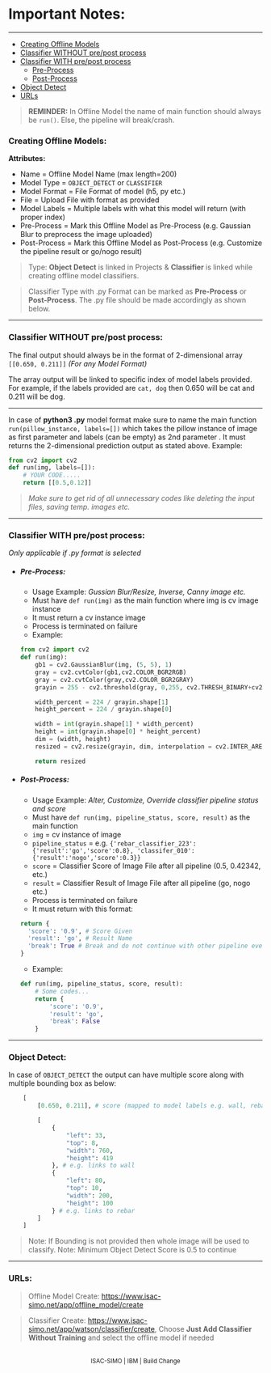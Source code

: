 # Important Notes:
---
+ [Creating Offline Models](#creating-offline-models)
+ [Classifier WITHOUT pre/post process](#classifier-without-pre-post-process)
+ [Classifier WITH pre/post process](#classifier-with-pre-post-process)
    * [Pre-Process](#pre-process)
    * [Post-Process](#post-process)
+ [Object Detect](#object-detect)
+ [URLs](#urls)

<div class="blink">

> **REMINDER:** In Offline Model the name of main function should always be ``run()``. Else, the pipeline will break/crash.

</div>

<div id="creating-offline-models"></div>

### Creating Offline Models:
**Attributes:**

- Name = Offline Model Name (max length=200)
- Model Type = ``OBJECT_DETECT`` or ``CLASSIFIER``
- Model Format = File Format of model (h5, py etc.)
- File = Upload File with format as provided
- Model Labels = Multiple labels with what this model will return (with proper index)
- Pre-Process = Mark this Offline Model as Pre-Process (e.g. Gaussian Blur to preprocess the image uploaded)
- Post-Process = Mark this Offline Model as Post-Process (e.g. Customize the pipeline result or go/nogo result)

> Type: **Object Detect** is linked in Projects & **Classifier** is linked while creating offline model classifiers.

> Classifier Type with .py Format can be marked as **Pre-Process** or **Post-Process**. The .py file should be made accordingly as shown below.
---
<div id="classifier-without-pre-post-process"></div>

### Classifier WITHOUT pre/post process:

The final output should always be in the format of 2-dimensional array ``[[0.650, 0.211]]`` *(For any Model Format)*

The array output will be linked to specific index of model labels provided. For example, if the labels provided are ``cat, dog`` then 0.650 will be cat and 0.211 will be dog.

---

In case of **python3 .py** model format make sure to name the main function ``run(pillow_instance, labels=[])`` which takes the pillow instance of image as first parameter and labels (can be empty) as 2nd parameter . It must returns the 2-dimensional prediction output as stated above. Example:
```python
from cv2 import cv2
def run(img, labels=[]):
    # YOUR CODE.....
    return [[0.5,0.12]]
```
>*Make sure to get rid of all unnecessary codes like deleting the input files, saving temp. images etc.*
---

<div id="classifier-with-pre-post-process"></div>

### Classifier WITH pre/post process:
*Only applicable if .py format is selected*

<div id="pre-process"></div>

- ##### Pre-Process:
    - Usage Example: *Gussian Blur/Resize, Inverse, Canny image etc.*
    - Must have ``def run(img)`` as the main function where img is cv image instance
    - It must return a cv instance image
    - Process is terminated on failure
    - Example:
    ```python
    from cv2 import cv2
    def run(img):
        gb1 = cv2.GaussianBlur(img, (5, 5), 1)
        gray = cv2.cvtColor(gb1,cv2.COLOR_BGR2RGB)
        gray = cv2.cvtColor(gray,cv2.COLOR_BGR2GRAY)
        grayin = 255 - cv2.threshold(gray, 0,255, cv2.THRESH_BINARY+cv2.THRESH_OTSU)[1]

        width_percent = 224 / grayin.shape[1]
        height_percent = 224 / grayin.shape[0]

        width = int(grayin.shape[1] * width_percent)
        height = int(grayin.shape[0] * height_percent)
        dim = (width, height)
        resized = cv2.resize(grayin, dim, interpolation = cv2.INTER_AREA)

        return resized
    ```

<div id="post-process"></div>

- ##### Post-Process:
    - Usage Example: *Alter, Customize, Override classifier pipeline status and score*
    - Must have ``def run(img, pipeline_status, score, result)`` as the main function
    - ``img`` = cv instance of image
    - ``pipeline_status`` = e.g. ``{'rebar_classifier_223':{'result':'go','score':0.8}, 'classifer_010':{'result':'nogo','score':0.3}}``
    - ``score`` = Classifier Score of Image File after all pipeline (0.5, 0.42342, etc.)
    - ``result`` = Classifier Result of Image File after all pipeline (go, nogo etc.)
    - Process is terminated on failure
    - It must return with this format:
    ```python
    return {
      'score': '0.9', # Score Given
      'result': 'go', # Result Name
      'break': True # Break and do not continue with other pipeline even if nogo
    }
    ```
    - Example:
    ```python
    def run(img, pipeline_status, score, result):
        # Some codes...
        return {
            'score': '0.9',
            'result': 'go',
            'break': False
        }
    ```
---

<div id="object-detect"></div>

### Object Detect:
In case of ``OBJECT_DETECT`` the output can have multiple score along with multiple bounding box as below:
```python
    [
        [0.650, 0.211], # score (mapped to model labels e.g. wall, rebar)

        [
            {
                "left": 33,
                "top": 8,
                "width": 760,
                "height": 419
            }, # e.g. links to wall
            {
                "left": 80,
                "top": 10,
                "width": 200,
                "height": 100
            } # e.g. links to rebar
        ]
    ]
```
> Note: If Bounding is not provided then whole image will be used to classify.
> Note: Minimum Object Detect Score is 0.5 to continue
---

<div id="urls"></div>

### URLs:
> Offline Model Create: <a target="_blank" href="https://www.isac-simo.net/app/offline_model/create">https://www.isac-simo.net/app/offline_model/create</a>

> Classifier Create: <a target="_blank" href="https://www.isac-simo.net/app/watson/classifier/create">https://www.isac-simo.net/app/watson/classifier/create</a>, Choose **Just Add Classifier Without Training** and select the offline model if needed

<br/>
<center><small>ISAC-SIMO | IBM | Build Change</small></center>